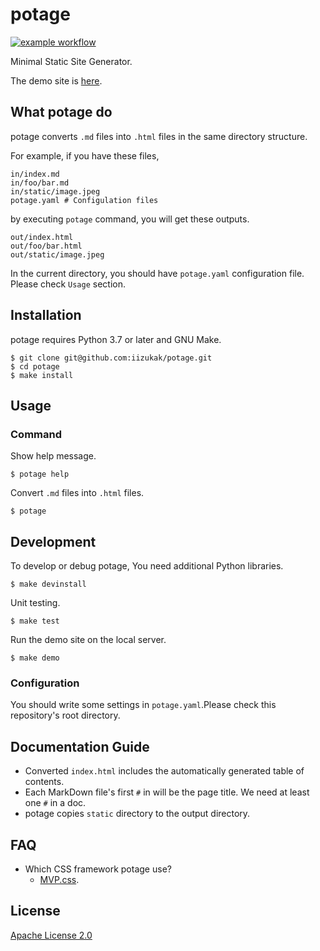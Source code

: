 # potage

[![example workflow](https://github.com/iizukak/potage/actions/workflows/test.yaml/badge.svg)](https://github.com/iizukak/potage/actions/workflows/test.yaml)

Minimal Static Site Generator.

The demo site is [here](https://iizukak.github.io/potage/).

## What potage do

potage converts `.md` files into `.html` files in the same directory structure.

For example, if you have these files,

```
in/index.md
in/foo/bar.md
in/static/image.jpeg
potage.yaml # Configulation files
```

by executing `potage` command, you will get these outputs.

```
out/index.html
out/foo/bar.html
out/static/image.jpeg
```

In the current directory, you should have `potage.yaml` configuration file.
Please check `Usage` section.

## Installation

potage requires Python 3.7 or later and GNU Make.

```
$ git clone git@github.com:iizukak/potage.git
$ cd potage
$ make install
```

## Usage

### Command

Show help message.

```
$ potage help
```

Convert `.md` files into `.html` files.

```
$ potage
```

## Development

To develop or debug potage, You need additional Python libraries.

```
$ make devinstall
```

Unit testing.

```
$ make test
```

Run the demo site on the local server.

```
$ make demo
```

### Configuration

You should write some settings in `potage.yaml`.Please check this repository's root directory.

## Documentation Guide

- Converted `index.html` includes the automatically generated table of contents.
- Each MarkDown file's first `#` in will be the page title. We need at least one `#` in a doc.
- potage copies `static` directory to the output directory.

## FAQ

- Which CSS framework potage use?
    - [MVP.css](https://github.com/andybrewer/mvp/).

## License

[Apache License 2.0](https://spdx.org/licenses/Apache-2.0.html)